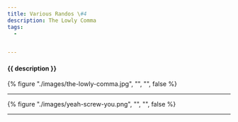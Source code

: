 ```yaml
---
title: Various Randos \#4
description: The Lowly Comma
tags:
  - 


---
```


<h4 class="subTitle">{{ description }}</h4>

{% figure "./images/the-lowly-comma.jpg", "", "", false %}

<hr />

{% figure "./images/yeah-screw-you.png", "", "", false %}

<hr />



